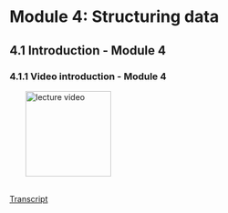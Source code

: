 # Module 4: Structuring data


## 4.1 Introduction - Module 4


### 4.1.1 Video introduction - Module 4

<a href="https://edx-video.net/W3CJSIXX2016-V002100_DTH.mp4" target="_BLANK">
  <img style="margin-left: 2em;" src="https://bit.ly/2JtB40Q" alt="lecture video" width=150/>
</a><br/><br/>

[Transcript](https://tinyurl.com/4ynbmhv9)




